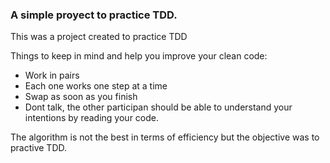 ### A simple proyect to practice TDD.
This was a project created to practice TDD

Things to keep in mind and help you improve your clean code: 
 * Work in pairs
 * Each one works one step at a time
 * Swap as soon as you finish
 * Dont talk, the other participan should be able to understand your intentions by reading your code.

The algorithm is not the best in terms of efficiency but the objective was to practive TDD. 